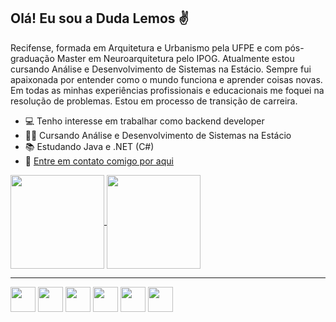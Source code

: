 ## Olá! Eu sou a Duda Lemos ✌️

Recifense, formada em Arquitetura e Urbanismo pela UFPE e com pós-graduação Master em Neuroarquitetura pelo IPOG. Atualmente estou cursando Análise e Desenvolvimento de Sistemas na Estácio. Sempre fui apaixonada por entender como o mundo funciona e aprender coisas novas. Em todas as minhas experiências profissionais e educacionais me foquei na resolução de problemas. Estou em processo de transição de carreira.

- 💻 Tenho interesse em trabalhar como backend developer
- 👩‍🎓 Cursando Análise e Desenvolvimento de Sistemas na Estácio
- 📚 Estudando Java e .NET (C#)
- 📩 <a href="https://www.linkedin.com/in/maria-eduarda-lemos-5ab30280/"> Entre em contato comigo por aqui </a>


<a href="https://github.com/anuraghazra/github-readme-stats">
  <img height=150 align="center" src="https://github-readme-stats.vercel.app/api?username=meduardalemos&show_icons=true" />
</a>
<a href="https://github.com/anuraghazra/convoychat">
  <img height=150 align="center" src="https://github-readme-stats.vercel.app/api/top-langs/?username=meduardalemos&layout=compact" />
</a>
<hr>
<span><img height=40 src="https://cdn.jsdelivr.net/gh/devicons/devicon/icons/java/java-plain.svg"/></span>
<span><img height=40 src="https://cdn.jsdelivr.net/gh/devicons/devicon/icons/mysql/mysql-original.svg" />
</span>
<span><img height=40 src="https://cdn.jsdelivr.net/gh/devicons/devicon/icons/spring/spring-original.svg" />
</span>
<span><img height=40 src="https://cdn.jsdelivr.net/gh/devicons/devicon/icons/html5/html5-plain.svg" />
</span>
<span><img height=40 src="https://cdn.jsdelivr.net/gh/devicons/devicon/icons/css3/css3-plain.svg" />
</span>
<span><img height=40 src="https://cdn.jsdelivr.net/gh/devicons/devicon/icons/typescript/typescript-original.svg" />
</span>





          
